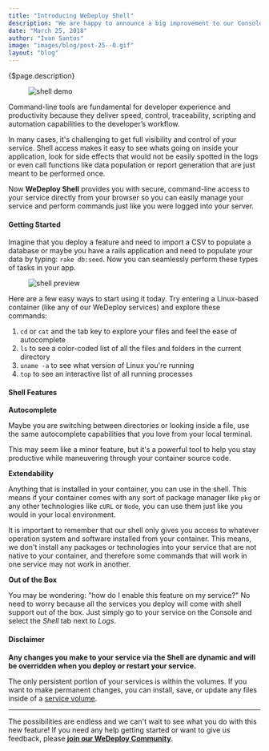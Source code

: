 ```yaml
---
title: "Introducing WeDeploy Shell"
description: "We are happy to announce a big improvement to our Console - now all the services you deploy have shell support out of the box. This is an exciting move forward and we can't wait to see what kind of opportunities this opens for our users to keep building amazing apps."
date: "March 25, 2018"
author: "Ivan Santos"
image: "images/blog/post-25--0.gif"
layout: "blog"
---
```


<article>

{$page.description}

<figure>
  <img class="blog-img-shadow" src="/images/blog/post-25--0.gif" alt="shell demo" />
</figure>

Command-line tools are fundamental for developer experience and productivity because they deliver speed, control, traceability, scripting and automation capabilities to the developer’s workflow.

In many cases, it's challenging to get full visibility and control of your service. Shell access makes it easy to see whats going on inside your application, look for side effects that would not be easily spotted in the logs or even call functions like data population or report generation that are just meant to be performed once.

Now **WeDeploy Shell** provides you with secure, command-line access to your service directly from your browser so you can easily manage your service and perform commands just like you were logged into your server.

#### Getting Started

Imagine that you deploy a feature and need to import a CSV to populate a database or maybe you have a rails application and need to populate your data by typing: `rake db:seed`. Now you can seamlessly perform these types of tasks in your app.

<figure>
  <img class="blog-img-shadow" src="/images/blog/post-25--1.png" alt="shell preview" />
</figure>

Here are a few easy ways to start using it today. Try entering a Linux-based container (like any of our WeDeploy services) and explore these commands:

1. `cd` or `cat` and the tab key to explore your files and feel the ease of autocomplete
2. `ls` to see a color-coded list of all the files and folders in the current directory
3. `uname -a` to see what version of Linux you're running
4. `top` to see an interactive list of all running processes

#### Shell Features

**Autocomplete**

Maybe you are switching between directories or looking inside a file, use the same autocomplete capabilities that you love from your local terminal.

This may seem like a minor feature, but it's a powerful tool to help you stay productive while maneuvering through your container source code.

**Extendability**

Anything that is installed in your container, you can use in the shell. This means if your container comes with any sort of package manager like `pkg` or any other technologies like `cURL` or `Node`, you can use them just like you would in your local environment.

It is important to remember that our shell only gives you access to whatever operation system and software installed from your container. This means, we don't install any packages or technologies into your service that are not native to your container, and therefore some commands that will work in one service may not work in another.

**Out of the Box**

You may be wondering: "how do I enable this feature on my service?" No need to worry because all the services you deploy will come with shell support out of the box. Just simply go to your service on the Console and select the _Shell_ tab next to _Logs_.

#### Disclaimer

**Any changes you make to your service via the Shell are dynamic and will be overridden when you deploy or restart your service.**

The only persistent portion of your services is within the volumes. If you want to make permanent changes, you can install, save, or update any files inside of a [service volume](/docs/deploy/configuring-deployments/#volumes).

---

The possibilities are endless and we can't wait to see what you do with this new feature! If you need any help getting started or want to give us feedback, please **[join our WeDeploy Community](https://chat.wedeploy.com)**.

</article>
